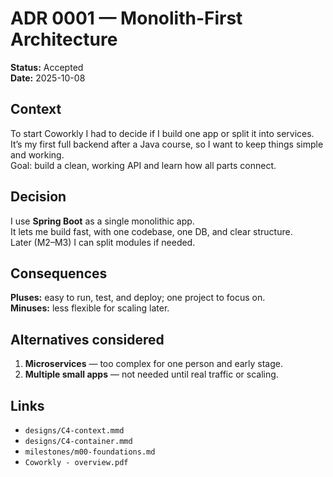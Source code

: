 # ADR 0001 — Monolith-First Architecture

**Status:** Accepted  
**Date:** 2025-10-08

## Context
To start Coworkly I had to decide if I build one app or split it into services.  
It’s my first full backend after a Java course, so I want to keep things simple and working.  
Goal: build a clean, working API and learn how all parts connect.

## Decision
I use **Spring Boot** as a single monolithic app.  
It lets me build fast, with one codebase, one DB, and clear structure.  
Later (M2–M3) I can split modules if needed.

## Consequences
**Pluses:** easy to run, test, and deploy; one project to focus on.  
**Minuses:** less flexible for scaling later.  

## Alternatives considered
1. **Microservices** — too complex for one person and early stage.
2. **Multiple small apps** — not needed until real traffic or scaling.

## Links
- `designs/C4-context.mmd`
- `designs/C4-container.mmd`
- `milestones/m00-foundations.md`
- `Coworkly - overview.pdf`
